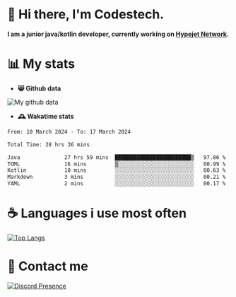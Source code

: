 # 👋 Hi there, I'm Codestech.
**I am a junior java/kotlin developer, currently working on [Hypejet Network](https://github.com/Hypejet).**

# 📊 My stats
- **😸 Github data**

![My github data](https://github-readme-stats.vercel.app/api?username=Codestech1&count_private=true&include_all_commits=true&theme=codeSTACKr)

- **🕰️ Wakatime stats**
<!--START_SECTION:waka-->

```txt
From: 10 March 2024 - To: 17 March 2024

Total Time: 28 hrs 36 mins

Java              27 hrs 59 mins  ████████████████████████▒   97.86 %
TOML              16 mins         ▒░░░░░░░░░░░░░░░░░░░░░░░░   00.99 %
Kotlin            10 mins         ░░░░░░░░░░░░░░░░░░░░░░░░░   00.63 %
Markdown          3 mins          ░░░░░░░░░░░░░░░░░░░░░░░░░   00.21 %
YAML              2 mins          ░░░░░░░░░░░░░░░░░░░░░░░░░   00.17 %
```

<!--END_SECTION:waka-->

# ☕ Languages i use most often
[![Top Langs](https://github-readme-stats.vercel.app/api/top-langs/?username=Codestech1&layout=compact&langs_count=8&exclude_repo=window5000.github.io&theme=codeSTACKr)](https://github.com/anuraghazra/github-readme-stats)

# 💬 Contact me
[![Discord Presence](https://lanyard.cnrad.dev/api/650718742157852740)](https://discord.com/users/650718742157852740)
</br>
